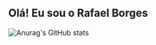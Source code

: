 ## Olá! Eu sou o Rafael Borges
![Anurag's GitHub stats](https://github-readme-stats.vercel.app/api?username=anuraghazra&show_icons=true)
